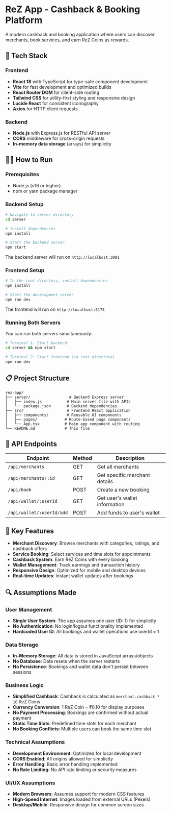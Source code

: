 # ReZ App - Cashback & Booking Platform

A modern cashback and booking application where users can discover merchants, book services, and earn ReZ Coins as rewards.

## 🚀 Tech Stack

### Frontend
- **React 18** with TypeScript for type-safe component development
- **Vite** for fast development and optimized builds
- **React Router DOM** for client-side routing
- **Tailwind CSS** for utility-first styling and responsive design
- **Lucide React** for consistent iconography
- **Axios** for HTTP client requests

### Backend
- **Node.js** with Express.js for RESTful API server
- **CORS** middleware for cross-origin requests
- **In-memory data storage** (arrays) for simplicity

## 🏃‍♂️ How to Run

### Prerequisites
- Node.js (v16 or higher)
- npm or yarn package manager

### Backend Setup
```bash
# Navigate to server directory
cd server

# Install dependencies
npm install

# Start the backend server
npm start
```
The backend server will run on `http://localhost:3001`

### Frontend Setup
```bash
# In the root directory, install dependencies
npm install

# Start the development server
npm run dev
```
The frontend will run on `http://localhost:5173`

### Running Both Servers
You can run both servers simultaneously:
```bash
# Terminal 1: Start backend
cd server && npm start

# Terminal 2: Start frontend (in root directory)
npm run dev
```

## 📋 Project Structure

```
rez-app/
├── server/                 # Backend Express server
│   ├── index.js           # Main server file with APIs
│   └── package.json       # Backend dependencies
├── src/                   # Frontend React application
│   ├── components/        # Reusable UI components
│   ├── pages/            # Route-based page components
│   └── App.tsx           # Main app component with routing
└── README.md             # This file
```

## 🔧 API Endpoints

| Endpoint | Method | Description |
|----------|--------|-------------|
| `/api/merchants` | GET | Get all merchants |
| `/api/merchants/:id` | GET | Get specific merchant details |
| `/api/book` | POST | Create a new booking |
| `/api/wallet/:userId` | GET | Get user's wallet information |
| `/api/wallet/:userId/add` | POST | Add funds to user's wallet |

## 🎯 Key Features

- **Merchant Discovery**: Browse merchants with categories, ratings, and cashback offers
- **Service Booking**: Select services and time slots for appointments
- **Cashback System**: Earn ReZ Coins with every booking
- **Wallet Management**: Track earnings and transaction history
- **Responsive Design**: Optimized for mobile and desktop devices
- **Real-time Updates**: Instant wallet updates after bookings

## 🔍 Assumptions Made

### User Management
- **Single User System**: The app assumes one user (ID: 1) for simplicity
- **No Authentication**: No login/logout functionality implemented
- **Hardcoded User ID**: All bookings and wallet operations use userId = 1

### Data Storage
- **In-Memory Storage**: All data is stored in JavaScript arrays/objects
- **No Database**: Data resets when the server restarts
- **No Persistence**: Bookings and wallet data don't persist between sessions

### Business Logic
- **Simplified Cashback**: Cashback is calculated as `merchant.cashback * 10` ReZ Coins
- **Currency Conversion**: 1 ReZ Coin = ₹0.10 for display purposes
- **No Payment Processing**: Bookings are confirmed without actual payment
- **Static Time Slots**: Predefined time slots for each merchant
- **No Booking Conflicts**: Multiple users can book the same time slot

### Technical Assumptions
- **Development Environment**: Optimized for local development
- **CORS Enabled**: All origins allowed for simplicity
- **Error Handling**: Basic error handling implemented
- **No Rate Limiting**: No API rate limiting or security measures

### UI/UX Assumptions
- **Modern Browsers**: Assumes support for modern CSS features
- **High-Speed Internet**: Images loaded from external URLs (Pexels)
- **Desktop/Mobile**: Responsive design for common screen sizes

